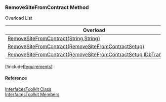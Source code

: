 ﻿### RemoveSiteFromContract Method

Overload List

| Overload | Description |
| --- | --- |
| [RemoveSiteFromContract(String,String)](FChoice.Toolkits.Clarify~FChoice.Toolkits.Clarify.Interfaces.InterfacesToolkit~RemoveSiteFromContract(String,String).md) |   |
| [RemoveSiteFromContract(RemoveSiteFromContractSetup)](FChoice.Toolkits.Clarify~FChoice.Toolkits.Clarify.Interfaces.InterfacesToolkit~RemoveSiteFromContract(RemoveSiteFromContractSetup).md) |   |
| [RemoveSiteFromContract(RemoveSiteFromContractSetup,IDbTransaction)](FChoice.Toolkits.Clarify~FChoice.Toolkits.Clarify.Interfaces.InterfacesToolkit~RemoveSiteFromContract(RemoveSiteFromContractSetup,IDbTransaction).md) |   |

[!include[Requirements](../partials/requirements.md)]



#### Reference

[InterfacesToolkit Class](FChoice.Toolkits.Clarify~FChoice.Toolkits.Clarify.Interfaces.InterfacesToolkit.md)  
[InterfacesToolkit Members](FChoice.Toolkits.Clarify~FChoice.Toolkits.Clarify.Interfaces.InterfacesToolkit_members.md)